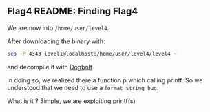 ## Flag4 README: Finding Flag4

We are now into `/home/user/level4`.

After downloading the binary with:
```sh
scp -P 4343 level1@localhost:/home/user/level4/level4 ~
```
and decompile it with [Dogbolt](https://dogbolt.org/).

In doing so, we realized there a function p which calling printf. So we understood that we need to use a `format string bug`. 

What is it ? Simple, we are exploiting printf(s)